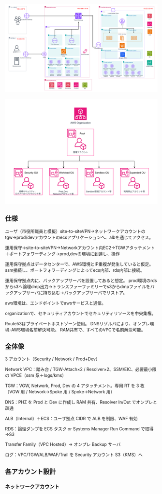 ![アーキテクチャ図](./image/アーキテクチャ図.png)
---
![Organization図](./image/Organization.png)

## 仕様

ユーザ（市役所職員と模擬）site-to-siteVPN→ネットワークアカウントのtgw→prod/devアカウントのecsアプリケーションへ、albを通じてアクセス。

運用保守→site-to-siteVPN→Networkアカウント内EC2→TGWアタッチメント＋ポートフォワーディング→prod,devの環境に到達し、操作

運用保守拠点はデータセンターで、AWS環境とIP重複が発生していると仮定。ssm接続し、ポートフォワーディングによってecs内部、rds内部に接続。

運用保守拠点内に、バックアップサーバを設置してあると想定。
prod環境のrdsからs3へ論理dmp出力→トランスファーファミリーでs3からdmpファイルをバックアップサーバに持ち込む→バックアップサーバでリストア。

aws環境は、エンドポイントでawsサービスと通信。

organizationで、セキュリティアカウントでセキュリティリソースを中央集権。

Route53はプライベートホストゾーン使用。
DNSリゾルバにより、オンプレ環境-AWS環境名前解決可能。
RAM共有で、すべてのVPCで名前解決可能。

## 全体像

3 アカウント（Security / Network / Prod+Dev）

Network VPC：踏み台 / TGW-Attach×2 / Resolver×2、SSM/EIC、必要最小限の VPCE（ssm 系＋logs/kms）

TGW：VGW, Network, Prod, Dev の 4 アタッチメント。専用 RT を 3 枚（VGW 用 / Network→Spoke 用 / Spoke→Network 用）

DNS：PHZ を Prod と Dev に作成し RAM 共有、Resolver In/Out でオンプレと疎通

ALB（Internal）＋ECS：ユーザ拠点 CIDR で ALB を制限、WAF 有効

RDS：論理ダンプを ECS タスク or Systems Manager Run Command で取得→S3

Transfer Family（VPC Hosted）→ オンプレ Backup サーバ

ログ：VPC/TGW/ALB/WAF/Trail を Security アカウント S3（KMS）へ

## 各アカウント設計

### ネットワークアカウント



